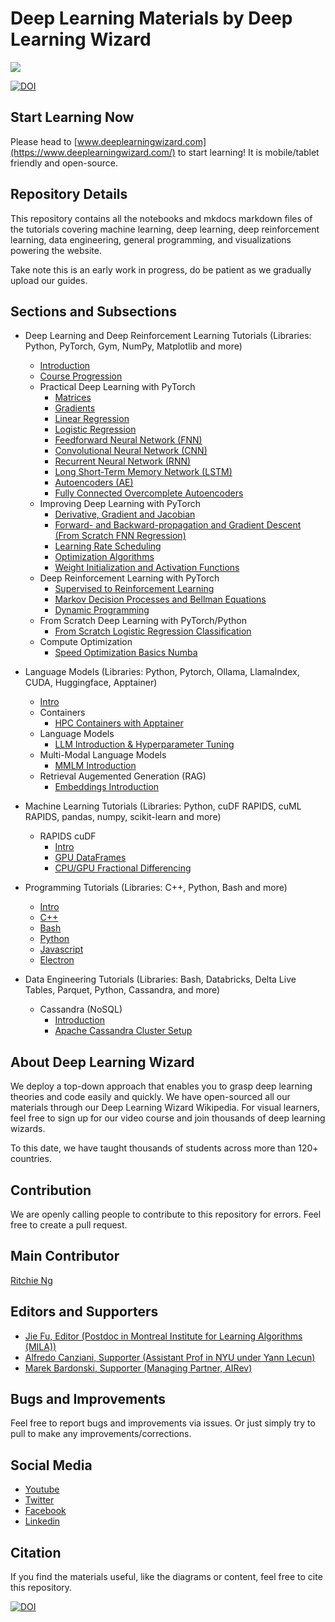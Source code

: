 # Deep Learning Materials by Deep Learning Wizard

<img src="https://img.shields.io/badge/license-MIT-green.svg"/>

[![DOI](https://zenodo.org/badge/139945544.svg)](https://zenodo.org/badge/latestdoi/139945544)

## Start Learning Now

Please head to [www.deeplearningwizard.com](https://www.deeplearningwizard.com/) to start learning! It is mobile/tablet friendly and open-source.

## Repository Details

This repository contains all the notebooks and mkdocs markdown files of the tutorials covering machine learning, deep learning, deep reinforcement learning, data engineering, general programming, and visualizations powering the website.

Take note this is an early work in progress, do be patient as we gradually upload our guides.

## Sections and Subsections

- Deep Learning and Deep Reinforcement Learning Tutorials (Libraries: Python, PyTorch, Gym, NumPy, Matplotlib and more)
    - [Introduction](https://www.deeplearningwizard.com/deep_learning/intro/)
    - [Course Progression](https://www.deeplearningwizard.com/deep_learning/course_progression/)
    - Practical Deep Learning with PyTorch
      - [Matrices](https://www.deeplearningwizard.com/deep_learning/practical_pytorch/pytorch_matrices/)
      - [Gradients](https://www.deeplearningwizard.com/deep_learning/practical_pytorch/pytorch_gradients/)
      - [Linear Regression](https://www.deeplearningwizard.com/deep_learning/practical_pytorch/pytorch_linear_regression/)
      - [Logistic Regression](https://www.deeplearningwizard.com/deep_learning/practical_pytorch/pytorch_logistic_regression/)
      - [Feedforward Neural Network (FNN)](https://www.deeplearningwizard.com/deep_learning/practical_pytorch/pytorch_feedforward_neuralnetwork/)
      - [Convolutional Neural Network (CNN)](https://www.deeplearningwizard.com/deep_learning/practical_pytorch/pytorch_convolutional_neuralnetwork/)
      - [Recurrent Neural Network (RNN)](https://www.deeplearningwizard.com/deep_learning/practical_pytorch/pytorch_recurrent_neuralnetwork/)
      - [Long Short-Term Memory Network (LSTM)](https://www.deeplearningwizard.com/deep_learning/practical_pytorch/pytorch_lstm_neuralnetwork/)
      - [Autoencoders (AE)](https://www.deeplearningwizard.com/deep_learning/practical_pytorch/pytorch_autoencoder/)
      - [Fully Connected Overcomplete Autoencoders](https://www.deeplearningwizard.com/deep_learning/practical_pytorch/pytorch_fc_overcomplete_ae/)
    - Improving Deep Learning with PyTorch
      - [Derivative, Gradient and Jacobian](https://www.deeplearningwizard.com/deep_learning/boosting_models_pytorch/derivative_gradient_jacobian/)
      - [Forward- and Backward-propagation and Gradient Descent (From Scratch FNN Regression)](https://www.deeplearningwizard.com/deep_learning/boosting_models_pytorch/forwardpropagation_backpropagation_gradientdescent/)
      - [Learning Rate Scheduling](https://www.deeplearningwizard.com/deep_learning/boosting_models_pytorch/lr_scheduling/)
      - [Optimization Algorithms](https://www.deeplearningwizard.com/deep_learning/boosting_models_pytorch/optimizers/)
      - [Weight Initialization and Activation Functions](https://www.deeplearningwizard.com/deep_learning/boosting_models_pytorch/weight_initialization_activation_functions/)
    - Deep Reinforcement Learning with PyTorch
      - [Supervised to Reinforcement Learning](https://www.deeplearningwizard.com/deep_learning/deep_reinforcement_learning_pytorch/supervised_to_rl/)
      - [Markov Decision Processes and Bellman Equations](https://www.deeplearningwizard.com/deep_learning/deep_reinforcement_learning_pytorch/bellman_mdp/)
      - [Dynamic Programming](https://www.deeplearningwizard.com/deep_learning/deep_reinforcement_learning_pytorch/dynamic_programming_frozenlake/)
    - From Scratch Deep Learning with PyTorch/Python
      - [From Scratch Logistic Regression Classification](https://www.deeplearningwizard.com/deep_learning/fromscratch/fromscratch_logistic_regression/)
    - Compute Optimization
      - [Speed Optimization Basics Numba](https://www.deeplearningwizard.com/deep_learning/production_pytorch/speed_optimization_basics_numba/)

- Language Models (Libraries: Python, Pytorch, Ollama, LlamaIndex, CUDA, Huggingface, Apptainer)
  - [Intro](https://www.deeplearningwizard.com/language_model/intro/)
  - Containers
    - [HPC Containers with Apptainer](https://www.deeplearningwizard.com/language_model/containers/hpc_containers_apptainer/)
  - Language Models
    - [LLM Introduction & Hyperparameter Tuning](https://www.deeplearningwizard.com/language_model/llm/llm_intro_hyperparameter_tuning/)
  - Multi-Modal Language Models
    - [MMLM Introduction](https://www.deeplearningwizard.com/language_model/mmlm/mmlm_intro/)
  - Retrieval Augemented Generation (RAG)
    - [Embeddings Introduction](https://www.deeplearningwizard.com/language_model/rag/embedding/)

- Machine Learning Tutorials (Libraries: Python, cuDF RAPIDS, cuML RAPIDS, pandas, numpy, scikit-learn and more)
  - RAPIDS cuDF
    - [Intro](https://www.deeplearningwizard.com/machine_learning/intro/)
    - [GPU DataFrames](https://www.deeplearningwizard.com/machine_learning/gpu/rapids_cudf/)
    - [CPU/GPU Fractional Differencing](https://www.deeplearningwizard.com/machine_learning/gpu/gpu_fractional_differencing/)
  
- Programming Tutorials (Libraries: C++, Python, Bash and more)
  - [Intro](https://www.deeplearningwizard.com/programming/intro/)
  - [C++](https://www.deeplearningwizard.com/programming/cpp/cpp/)
  - [Bash](https://www.deeplearningwizard.com/programming/bash/bash/)
  - [Python](https://www.deeplearningwizard.com/programming/python/python/)
  - [Javascript](https://www.deeplearningwizard.com/programming/javascript/javascript/)
  - [Electron](https://www.deeplearningwizard.com/programming/electron/electron/)

- Data Engineering Tutorials (Libraries: Bash, Databricks, Delta Live Tables, Parquet, Python, Cassandra, and more)
  - Cassandra (NoSQL)
    - [Introduction](https://www.deeplearningwizard.com/data_engineering/nosql/cassandra/intro/)
    - [Apache Cassandra Cluster Setup](https://www.deeplearningwizard.com/data_engineering/nosql/cassandra/setting_up_cluster/)
    
## About Deep Learning Wizard
We deploy a top-down approach that enables you to grasp deep learning theories and code easily and quickly. We have open-sourced all our materials through our Deep Learning Wizard Wikipedia. For visual learners, feel free to sign up for our video course and join thousands of deep learning wizards.

To this date, we have taught thousands of students across more than 120+ countries.

## Contribution
We are openly calling people to contribute to this repository for errors. Feel free to create a pull request.

## Main Contributor
[Ritchie Ng](https://github.com/ritchieng)

## Editors and Supporters
- [Jie Fu, Editor (Postdoc in Montreal Institute for Learning Algorithms (MILA))](https://github.com/bigaidream)
- [Alfredo Canziani, Supporter (Assistant Prof in NYU under Yann Lecun)](https://github.com/Atcold)
- [Marek Bardonski, Supporter (Managing Partner, AIRev)](https://www.linkedin.com/in/marek-bardonski/)

## Bugs and Improvements
Feel free to report bugs and improvements via issues. Or just simply try to pull to make any improvements/corrections.

## Social Media
- [Youtube](https://www.youtube.com/channel/UCJz2MIjiCosOQCwhnsYxeEw)
- [Twitter](https://twitter.com/deeplearningwiz)
- [Facebook](https://www.facebook.com/DeepLearningWizard/)
- [Linkedin](https://www.linkedin.com/company/deeplearningwizard/)

## Citation
If you find the materials useful, like the diagrams or content, feel free to cite this repository.

[![DOI](https://zenodo.org/badge/139945544.svg)](https://zenodo.org/badge/latestdoi/139945544)
